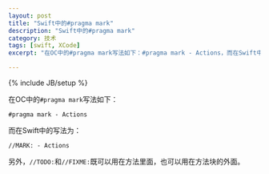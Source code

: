 ```yaml
---
layout: post
title: "Swift中的#pragma mark"
description: "Swift中的#pragma mark"
category: 技术
tags: [swift, XCode]
excerpt: "在OC中的#pragma mark写法如下：#pragma mark - Actions，而在Swift中的写法为："

---
```

{% include JB/setup %}

在OC中的`#pragma mark`写法如下：

```
#pragma mark - Actions
```

而在Swift中的写法为：

```
//MARK: - Actions
```

另外，`//TODO:`和`//FIXME:`既可以用在方法里面，也可以用在方法块的外面。
